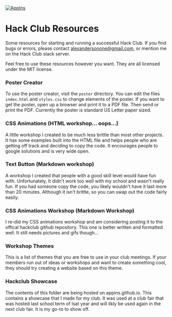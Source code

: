 [![AppIns](https://i.imgur.com/xEPu5Ug.png)](https://github.com/appins)
# Hack Club Resources
Some resources for starting and running a successful Hack Club.
If you find bugs or errors, please contact alexandersonone@gmail.com,
or mention me on the Hack Club slack server.

Feel free to use these resources however you want. They are all licensed under
the MIT license.

### Poster Creator
To use the poster creator, visit the `poster` directory.
You can edit the files `index.html` and `styles.css` to change elements of the poster.
If you want to get the poster, open up a browser and print it to a PDF file. Then send
or print the PDF. Currently the poster is standard US Letter paper sized.

### CSS Animations (HTML workshop... oops...)
A little workshop I created to be much less brittle than most other projects.
It has some examples built into the HTML file and helps people who are getting
off track and deciding to copy the code. It encourages people to google solutions
and is very wide open.

### Text Button (Markdown workshop)
A workshop I created that people with a good skill level would have fun with.
Unfortunately, It didn't work too well with my school and wasn't really fun. If
you had someone copy the code, you likely wouldn't have it last more than 20
minutes. Although it isn't brittle, so you can swap out the code fairly easily.

### CSS Animations Workshop (Markdown Workshop)
I re-did my CSS animations workshop and am considering posting it to the 
offical hackclub github repository. This one is better written and formatted
well. It still needs pictures and gifs though...

### Workshop Themes 
This is a list of themes that you are free to use in your club meetings.
If your members run out of ideas or workshops and want to create something
cool, they should try creating a website based on this theme.

### Hackclub Showcase
The contents of this folder are being hosted on appins.github.io.
This contains a showcase that I made for my club. It was used at
a club fair that was hosted last school term of lsat year and will
likly be used again in the next club fair. It is my go-to to show
off.
